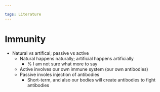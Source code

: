 ```yaml
---

tags: Literature
---
```


# Immunity

- Natural vs artifical; passive vs active
	- Natural happens naturally; artificial happens artificially
		- % I am not sure what more to say
	- Active involves our own immune system (our own antibodies)
	- Passive involes injection of antibodies
		- Short-term, and also our bodies will create antibodies to fight antibodies
